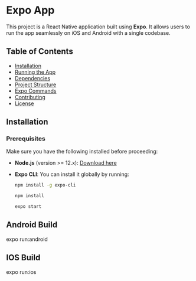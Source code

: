 # Expo App

This project is a React Native application built using **Expo**. It allows users to run the app seamlessly on iOS and Android with a single codebase.

## Table of Contents

- [Installation](#installation)
- [Running the App](#running-the-app)
- [Dependencies](#dependencies)
- [Project Structure](#project-structure)
- [Expo Commands](#expo-commands)
- [Contributing](#contributing)
- [License](#license)

## Installation

### Prerequisites

Make sure you have the following installed before proceeding:

- **Node.js** (version >= 12.x): [Download here](https://nodejs.org/)
- **Expo CLI**: You can install it globally by running:

  ```bash
  npm install -g expo-cli

  npm install

  expo start

## Android Build

 expo run:android
 

## IOS Build

 expo run:ios


